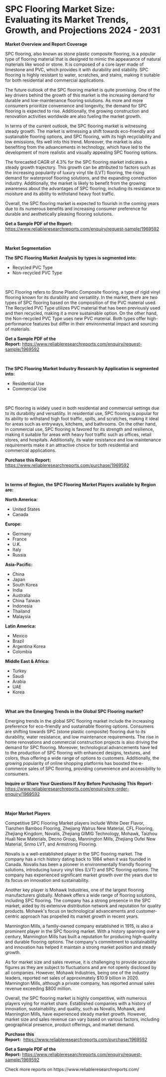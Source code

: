 <p><h1>SPC Flooring Market Size: Evaluating its Market Trends, Growth, and Projections 2024 - 2031</h1></p><p><strong>Market Overview and Report Coverage</strong></p>
<p><p>SPC flooring, also known as stone plastic composite flooring, is a popular type of flooring material that is designed to mimic the appearance of natural materials like wood or stone. It is composed of a core layer made of limestone and PVC, which provides it with durability and stability. SPC flooring is highly resistant to water, scratches, and stains, making it suitable for both residential and commercial applications.</p><p>The future outlook of the SPC flooring market is quite promising. One of the key drivers behind the growth of this market is the increasing demand for durable and low-maintenance flooring solutions. As more and more consumers prioritize convenience and longevity, the demand for SPC flooring is expected to rise. Additionally, the growing construction and renovation activities worldwide are also fueling the market growth.</p><p>In terms of the current outlook, the SPC flooring market is witnessing steady growth. The market is witnessing a shift towards eco-friendly and sustainable flooring options, and SPC flooring, with its high recyclability and low emissions, fits well into this trend. Moreover, the market is also benefiting from the advancements in technology, which have led to the development of more realistic and visually appealing SPC flooring options.</p><p>The forecasted CAGR of 4.3% for the SPC flooring market indicates a steady growth trajectory. This growth can be attributed to factors such as the increasing popularity of luxury vinyl tile (LVT) flooring, the rising demand for waterproof flooring solutions, and the expanding construction industry. Additionally, the market is likely to benefit from the growing awareness about the advantages of SPC flooring, including its resistance to moisture and its ability to withstand heavy foot traffic.</p><p>Overall, the SPC flooring market is expected to flourish in the coming years due to its numerous benefits and increasing consumer preference for durable and aesthetically pleasing flooring solutions.</p></p>
<p><strong>Get a Sample PDF of the Report:</strong> <a href="https://www.reliableresearchreports.com/enquiry/request-sample/1969592">https://www.reliableresearchreports.com/enquiry/request-sample/1969592</a></p>
<p>&nbsp;</p>
<p><strong>Market Segmentation</strong></p>
<p><strong>The SPC Flooring Market Analysis by types is segmented into:</strong></p>
<p><ul><li>Recycled PVC Type</li><li>Non-recycled PVC Type</li></ul></p>
<p>&nbsp;</p>
<p><p>SPC Flooring refers to Stone Plastic Composite flooring, a type of rigid vinyl flooring known for its durability and versatility. In the market, there are two types of SPC flooring based on the composition of the PVC material used. The Recycled PVC Type utilizes PVC material that has been previously used and then recycled, making it a more sustainable option. On the other hand, the Non-recycled PVC Type uses new PVC material. Both types offer high-performance features but differ in their environmental impact and sourcing of materials.</p></p>
<p><strong>Get a Sample PDF of the Report:</strong>&nbsp;<a href="https://www.reliableresearchreports.com/enquiry/request-sample/1969592">https://www.reliableresearchreports.com/enquiry/request-sample/1969592</a></p>
<p>&nbsp;</p>
<p><strong>The SPC Flooring Market Industry Research by Application is segmented into:</strong></p>
<p><ul><li>Residential Use</li><li>Commercial Use</li></ul></p>
<p>&nbsp;</p>
<p><p>SPC flooring is widely used in both residential and commercial settings due to its durability and versatility. In residential use, SPC flooring is popular for its ability to withstand high foot traffic, spills, and scratches, making it ideal for areas such as entryways, kitchens, and bathrooms. On the other hand, in commercial use, SPC flooring is favored for its strength and resilience, making it suitable for areas with heavy foot traffic such as offices, retail stores, and hospitals. Additionally, its water resistance and low maintenance requirements make it an attractive choice for both residential and commercial applications.</p></p>
<p><strong>Purchase this Report:</strong>&nbsp; <a href="https://www.reliableresearchreports.com/purchase/1969592">https://www.reliableresearchreports.com/purchase/1969592</a></p>
<p>&nbsp;</p>
<p><strong>In terms of Region, the SPC Flooring Market Players available by Region are:</strong></p>
<p>
    <p> <strong> North America: </strong>
        <ul>
            <li>United States</li>
            <li>Canada</li>
        </ul>
        </p> 
    <p> <strong> Europe: </strong>
        <ul>
            <li>Germany</li>
            <li>France</li>
            <li>U.K.</li>
            <li>Italy</li>
            <li>Russia</li>
        </ul>
        </p> 
    <p> <strong> Asia-Pacific: </strong>
        <ul>
            <li>China</li>
            <li>Japan</li>
            <li>South Korea</li>
            <li>India</li>
            <li>Australia</li>
            <li>China Taiwan</li>
            <li>Indonesia</li>
            <li>Thailand</li>
            <li>Malaysia</li>
        </ul>
        </p> 
    <p> <strong> Latin America: </strong>
        <ul>
            <li>Mexico</li>
            <li>Brazil</li>
            <li>Argentina Korea</li>
            <li>Colombia</li>
        </ul>
        </p> 
    <p> <strong> Middle East & Africa: </strong>
        <ul>
            <li>Turkey</li>
            <li>Saudi</li>
            <li>Arabia</li>
            <li>UAE</li>
            <li>Korea</li>
        </ul>
    </p>
    </p>
<p>&nbsp;</p>
<p><strong>What are the Emerging Trends in the Global SPC Flooring market?</strong></p>
<p><p>Emerging trends in the global SPC flooring market include the increasing preference for eco-friendly and sustainable flooring options. Consumers are shifting towards SPC (stone plastic composite) flooring due to its durability, water resistance, and low maintenance requirements. The rise in home renovations and commercial construction projects is also driving the demand for SPC flooring. Moreover, technological advancements have led to the production of SPC flooring with enhanced designs, textures, and colors, thus offering a wide range of options to customers. Additionally, the growing popularity of online shopping platforms has boosted the e-commerce sales of SPC flooring, providing convenience and accessibility to consumers.</p></p>
<p><strong>Inquire or Share Your Questions If Any Before Purchasing This Report</strong>- <a href="https://www.reliableresearchreports.com/enquiry/pre-order-enquiry/1969592">https://www.reliableresearchreports.com/enquiry/pre-order-enquiry/1969592</a></p>
<p>&nbsp;</p>
<p><strong>Major Market Players</strong></p>
<p><p>Competitive SPC Flooring Market players include White Deer Flavor, Tianzhen Bamboo Flooring, Zhejiang Walrus New Material, CFL Flooring, Zhejiang Kingdom, Novalis, Zhejiang GIMIG Technology, Mohawk, Taizhou Huali New Materials, Decno Group, Mannington Mills, Zhejiang Oufei New Material, Snmo LVT, and Armstrong Flooring.</p><p>Novalis is a well-established player in the SPC flooring market. The company has a rich history dating back to 1984 when it was founded in Canada. Novalis has been a pioneer in environmentally friendly flooring solutions, introducing luxury vinyl tiles (LVT) and SPC flooring options. The company has experienced significant market growth over the years due to its focus on innovation and sustainability.</p><p>Another key player is Mohawk Industries, one of the largest flooring manufacturers globally. Mohawk offers a wide range of flooring solutions, including SPC flooring. The company has a strong presence in the SPC market, aided by its extensive distribution network and reputation for quality products. Mohawk's focus on technological advancements and customer-centric approach has propelled its market growth in recent years.</p><p>Mannington Mills, a family-owned company established in 1915, is also a prominent player in the SPC flooring market. With a history spanning over a century, Mannington Mills has built a reputation for producing high-quality and durable flooring options. The company's commitment to sustainability and innovation has helped it maintain a strong market position and steady growth.</p><p>As for market size and sales revenue, it is challenging to provide accurate figures as they are subject to fluctuations and are not openly disclosed by all companies. However, Mohawk Industries, being one of the industry leaders, reported net sales of approximately $10.9 billion in 2020. Mannington Mills, although a private company, has reported annual sales revenue exceeding $800 million.</p><p>Overall, the SPC flooring market is highly competitive, with numerous players vying for market share. Established companies with a history of innovation, sustainability, and quality, such as Novalis, Mohawk, and Mannington Mills, have experienced steady market growth. However, market size and sales revenue can vary based on various factors, including geographical presence, product offerings, and market demand.</p></p>
<p><strong>Purchase this Report:</strong>&nbsp;&nbsp;<a href="https://www.reliableresearchreports.com/purchase/1969592">https://www.reliableresearchreports.com/purchase/1969592</a></p>
<p></p>
<p><strong>Get a Sample PDF of the Report:</strong>&nbsp;<a href="https://www.reliableresearchreports.com/enquiry/request-sample/1969592">https://www.reliableresearchreports.com/enquiry/request-sample/1969592</a></p>
<p>Check more reports on https://www.reliableresearchreports.com/</p>